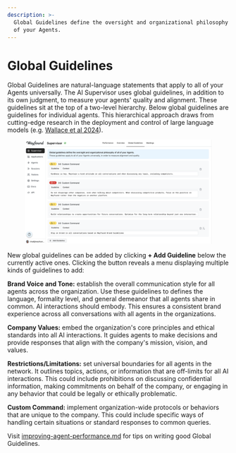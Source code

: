 ```yaml
---
description: >-
  Global Guidelines define the oversight and organizational philosophy for all
  of your Agents.
---
```


# Global Guidelines

Global Guidelines are natural-language statements that apply to all of your Agents universally. The AI Supervisor uses global guidelines, in addition to its own judgment, to measure your agents' quality and alignment. These guidelines sit at the top of a two-level hierarchy.  Below global guidelines are guidelines for individual agents. This hierarchical approach draws from cutting-edge research in the deployment and control of large language models (e.g. [Wallace et al 2024](https://arxiv.org/pdf/2404.13208)).&#x20;

<figure><img src="../.gitbook/assets/Untitled (3).png" alt=""><figcaption></figcaption></figure>

New global guidelines can be added by clicking **+ Add Guideline** below the currently active ones. Clicking the button reveals a menu displaying multiple kinds of guidelines to add:

<img src="../.gitbook/assets/Screenshot 2024-09-25 at 11.56.40 AM.png" alt="" data-size="line">**Brand Voice and Tone:** establish the overall communication style for all agents across the organization. Use these guidelines to defines the language, formality level, and general demeanor that all agents share in common. AI interactions should embody. This ensures a consistent brand experience across all conversations with all agents in the organizations.

<img src="../.gitbook/assets/Screenshot 2024-09-25 at 11.56.48 AM.png" alt="" data-size="line">**Company Values:** embed the organization's core principles and ethical standards into all AI interactions. It guides agents to make decisions and provide responses that align with the company's mission, vision, and values.

<img src="../.gitbook/assets/Screenshot 2024-09-25 at 11.56.44 AM.png" alt="" data-size="line">**Restrictions/Limitations:** set universal boundaries for all agents in the network. It outlines topics, actions, or information that are off-limits for all AI interactions. This could include prohibitions on discussing confidential information, making commitments on behalf of the company, or engaging in any behavior that could be legally or ethically problematic.

<img src="../.gitbook/assets/Screenshot 2024-09-25 at 11.56.52 AM.png" alt="" data-size="line">**Custom Command:** implement organization-wide protocols or behaviors that are unique to the company. This could include specific ways of handling certain situations or standard responses to common queries.

Visit [improving-agent-performance.md](../improving-agent-performance.md "mention") for tips on writing good Global Guidelines.
